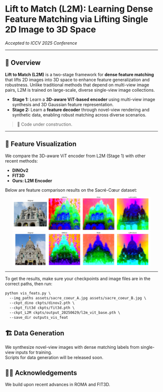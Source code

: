 
# Lift to Match (L2M): Learning Dense Feature Matching via Lifting Single 2D Image to 3D Space

*Accepted to ICCV 2025 Conference*

---

## 🧠 Overview

**Lift to Match (L2M)** is a two-stage framework for **dense feature matching** that lifts 2D images into 3D space to enhance feature generalization and robustness. Unlike traditional methods that depend on multi-view image pairs, L2M is trained on large-scale, diverse single-view image collections.

- **Stage 1:** Learn a **3D-aware ViT-based encoder** using multi-view image synthesis and 3D Gaussian feature representation.
- **Stage 2:** Learn a **feature decoder** through novel-view rendering and synthetic data, enabling robust matching across diverse scenarios.

> 🚧 Code under construction.

---

## 🧪 Feature Visualization

We compare the 3D-aware ViT encoder from L2M (Stage 1) with other recent methods:

- **DINOv2**
- **FIT3D**
- **Ours: L2M Encoder**

Below are feature comparison results on the Sacré-Cœur dataset:

<div align="center">
  <img src="./assets/sacre_coeur_A_compare.png" width="90%">
  <br/>
</div>

<div align="center">
  <img src="./assets/sacre_coeur_B_compare.png" width="90%">
  <br/>
</div>

---

To get the results, make sure your checkpoints and image files are in the correct paths, then run:
```
python vis_feats.py \
  --img_paths assets/sacre_coeur_A.jpg assets/sacre_coeur_B.jpg \
  --ckpt_dino ckpts/dinov2.pth \
  --ckpt_fit3d ckpts/fit3d.pth \
  --ckpt_L2M ckpts/output_20250629/l2m_vit_base.pth \
  --save_dir outputs_vis_feat
```

## 🏗️ Data Generation

We synthesize novel-view images with dense matching labels from single-view inputs for training.  
Scripts for data generation will be released soon.


## 🙋‍♂️ Acknowledgements

We build upon recent advances in ROMA and FIT3D.
